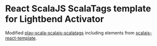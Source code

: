 React ScalaJS ScalaTags template for Lightbend Activator
==================================================

Modified [play-scala-scalajs-scalatags](https://github.com/oswaldo/play-scala-scalajs-scalatags) including elements from [scalajs-react-template](https://github.com/chandu0101/scalajs-react-template).
